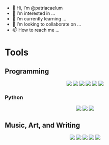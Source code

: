 - 👋 Hi, I’m @patriacaelum
- 👀 I’m interested in ...
- 🌱 I’m currently learning ...
- 💞️ I’m looking to collaborate on ...
- 📫 How to reach me ...

# Tools

## Programming

<p align="center">
  <img src="https://img.shields.io/badge/C++-blue?logo=c++&logoColor=white&style=for-the-badge"/>
  <img src="https://img.shields.io/badge/PYTHON-yellow?logo=python&logoColor=white&style=for-the-badge"/>
  <img src="https://img.shields.io/badge/DOCKER-blue?logo=docker&logoColor=white&style=for-the-badge"/>
  <img src="https://img.shields.io/badge/GITLAB-blue?logo=gitlab&logoColor=white&style=for-the-badge"/>
  <img src="https://img.shields.io/badge/LINUX-blue?logo=linux&logoColor=white&style=for-the-badge"/>
  <img src="https://img.shields.io/badge/POSTGRESQL-blue?logo=postgresql&logoColor=white&style=for-the-badge"/>
</p>

### Python
<p align="center">
  <img src="https://img.shields.io/badge/DJANGO-blue?logo=django&logoColor=white&style=for-the-badge"/>
  <img src="https://img.shields.io/badge/NUMPY-blue?logo=numpy&logoColor=white&style=for-the-badge"/>
  <img src="https://img.shields.io/badge/SCIPY-yellow?logo=scipy&logoColor=white&style=for-the-badge"/>
</p>

## Music, Art, and Writing
<p align="center">
  <img src="https://img.shields.io/badge/BANDLAB-blue?logo=bandlab&logoColor=white&style=for-the-badge"/>
  <img src="https://img.shields.io/badge/KRITA-blue?logo=krita&logoColor=white&style=for-the-badge"/>
  <img src="https://img.shields.io/badge/LATEX-blue?logo=latex&logoColor=white&style=for-the-badge"/>
  <img src="https://img.shields.io/badge/MUSESCORE-blue?logo=musescore&logoColor=white&style=for-the-badge"/>
  <img src="https://img.shields.io/badge/OBSIDIAN-blue?logo=obsidian&logoColor=white&style=for-the-badge"/>
</p>

<!---
patriacaelum/patriacaelum is a ✨ special ✨ repository because its `README.md` (this file) appears on your GitHub profile.
You can click the Preview link to take a look at your changes.
--->
